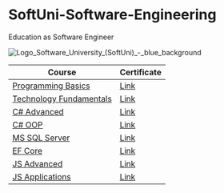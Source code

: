 # SoftUni-Software-Engineering
Education as Software Engineer

![Logo_Software_University_(SoftUni)_-_blue_background](https://user-images.githubusercontent.com/49209376/55505421-bf1ef300-565b-11e9-8c46-25c2c1c401d0.png)

| Course | Certificate |
| ------ | ----------- |
| [Programming Basics](https://softuni.bg/trainings/2158/programming-basics-bulgaria-october-2018) | [Link](https://softuni.bg/certificates/details/60582/7d6920d7)|
| [Technology Fundamentals](https://softuni.bg/trainings/2237/technology-fundamentals-with-csharp-january-2019) | [Link](https://softuni.bg/certificates/details/65235/1f6b0e4a)|
| [C# Advanced](https://softuni.bg/trainings/2348/csharp-advanced-may-2019) | [Link](https://softuni.bg/certificates/details/67731/b8e8be3d)|
| [C# OOP](https://softuni.bg/trainings/2349/csharp-oop-june-2019) | [Link](https://softuni.bg/certificates/details/69807/91230e78)|
| [MS SQL Server](https://softuni.bg/trainings/2495/databases-basics-ms-sql-server-september-2019) | [Link](https://softuni.bg/certificates/details/71145/0321ee8f)|
| [EF Core](https://softuni.bg/trainings/2457/entity-framework-core-october-2019) | [Link](https://softuni.bg/certificates/details/74233/2bcb292c)|
| [JS Advanced](https://softuni.bg/trainings/2609/js-advanced-january-2020) | [Link](https://softuni.bg/certificates/details/76367/7e62ddf2)|
| [JS Applications](https://softuni.bg/trainings/2610/js-applications-february-2020) | [Link](https://softuni.bg/certificates/details/80343/f57864ea)|
